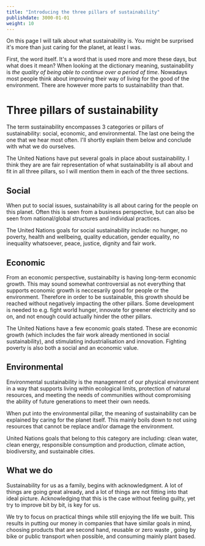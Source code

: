 ```yaml
---
title: "Introducing the three pillars of sustainability"
publishdate: 3000-01-01
weight: 10
---
```


On this page I will talk about what sustainability is. You might be surprised it's more than just caring for the planet, at least I was.

First, the word itself. It's a word that is used more and more these days, but what does it mean? When looking at the dictionary meaning, sustainability is _the quality of being able to continue over a period of time_. Nowadays most people think about improving their way of living for the good of the environment. There are however more parts to sustainability than that.

# Three pillars of sustainability

The term sustainability encompasses 3 categories or pillars of sustainability: social, economic, and environmental. The last one being the one that we hear most often. I'll shortly explain them below and conclude with what we do ourselves.

The United Nations have put several goals in place about sustainability. I think they are are fair representation of what sustainability is all about and fit in all three pillars, so I will mention them in each of the three sections.

## Social

When put to social issues, sustainability is all about caring for the people on this planet. Often this is seen from a business perspective, but can also be seen from national/global structures and individual practices.

The United Nations goals for social sustainability include: no hunger, no poverty, health and wellbeing, quality education, gender equality, no inequality whatsoever, peace, justice, dignity and fair work.

## Economic

From an economic perspective, sustainabilty is having long-term economic growth. This may sound somewhat controversial as not everything that supports economic growth is neccesarily good for people or the environment. Therefore in order to be sustainable, this growth should be reached without negatively impacting the other pillars. Some development is needed to e.g. fight world hunger, innovate for greener electricity and so on, and not enough could actually hinder the other pillars.

The United Nations have a few economic goals stated. These are economic growth (which includes the fair work already mentioned in social sustainability), and stimulating industrialisation and innovation. Fighting poverty is also both a social and an economic value.

## Environmental

Environmental sustainability is the management of our physical environment in a way that supports living within ecological limits, protection of natural resources, and meeting the needs of communities without compromising the ability of future generations to meet their own needs.

When put into the environmental pillar, the meaning of sustainability can be explained by caring for the planet itself. This mainly boils down to not using resources that cannot be replace and/or damage the environment.

United Nations goals that belong to this category are including: clean water, clean energy, responsible consumption and production, climate action, biodiversity, and sustainable cities.

## What we do

Sustainability for us as a family, begins with acknowledgment. A lot of things are going great already, and a lot of things are not fitting into that ideal picture. Acknowledging that this is the case without feeling guilty, yet try to improve bit by bit, is key for us.

We try to focus on practical things while still enjoying the life we built. This results in putting our money in companies that have similar goals in mind, choosing products that are second hand, reusable or zero waste <!--  Reduces, reuse, recycle. Start with trying to avoid unnesseray uses-->, going by bike or public transport when possible, and consuming mainly plant based.

<!-- You are also going by bike :P -->
